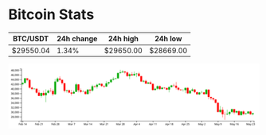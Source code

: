 # Bitcoin Stats

BTC/USDT|24h change|24h high|24h low|
|---|---|---|---|
|$29550.04|1.34%|$29650.00|$28669.00|

<img src="./chart.svg">
